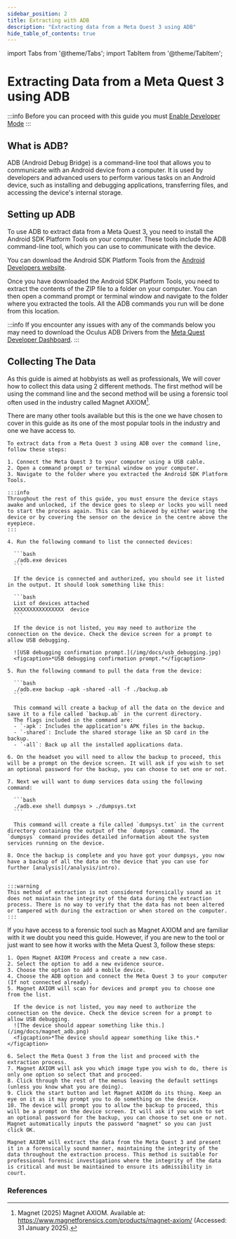 ```yaml
---
sidebar_position: 2
title: Extracting with ADB
description: "Extracting data from a Meta Quest 3 using ADB"
hide_table_of_contents: true
---
```

import Tabs from '@theme/Tabs';
import TabItem from '@theme/TabItem';

# Extracting Data from a Meta Quest 3 using ADB


:::info
Before you can proceed with this guide you must [Enable Developer Mode](/extraction/adb/developer_mode)
:::

## What is ADB?

ADB (Android Debug Bridge) is a command-line tool that allows you to communicate with an Android device from a computer. It is used by developers and advanced users to perform various tasks on an Android device, such as installing and debugging applications, transferring files, and accessing the device's internal storage.

## Setting up ADB

To use ADB to extract data from a Meta Quest 3, you need to install the Android SDK Platform Tools on your computer. These tools include the ADB command-line tool, which you can use to communicate with the device.

You can download the Android SDK Platform Tools from the [Android Developers website](https://developer.android.com/studio/releases/platform-tools).

Once you have downloaded the Android SDK Platform Tools, you need to extract the contents of the ZIP file to a folder on your computer. You can then open a command prompt or terminal window and navigate to the folder where you extracted the tools. All the ADB commands you run will be done from this location.

:::info
If you encounter any issues with any of the commands below you may need to download the Oculus ADB Drivers from the [Meta Quest Developer Dashboard](https://developers.meta.com/horizon/downloads/package/oculus-adb-drivers/).
:::

## Collecting The Data

As this guide is aimed at hobbyists as well as professionals, We will cover how to collect this data using 2 different methods. The first method will be using the command line and the second method will be using a forensic tool often used in the industry called Magnet AXIOM[^axiom].

There are many other tools available but this is the one we have chosen to cover in this guide as its one of the most popular tools in the industry and one we have access to.

<Tabs>
  <TabItem value="command_line" label="Command Line" default>

    To extract data from a Meta Quest 3 using ADB over the command line, follow these steps:

    1. Connect the Meta Quest 3 to your computer using a USB cable.
    2. Open a command prompt or terminal window on your computer.
    3. Navigate to the folder where you extracted the Android SDK Platform Tools.

    :::info
    Throughout the rest of this guide, you must ensure the device stays awake and unlocked, if the device goes to sleep or locks you will need to start the process again. This can be achieved by either wearing the device or by covering the sensor on the device in the centre above the eyepiece.
    :::

    4. Run the following command to list the connected devices:

      ```bash
      ./adb.exe devices
      ```

      If the device is connected and authorized, you should see it listed in the output. It should look something like this:
  
      ```bash
      List of devices attached
      XXXXXXXXXXXXXXXX	device
      ```

      If the device is not listed, you may need to authorize the connection on the device. Check the device screen for a prompt to allow USB debugging.

      ![USB debugging confirmation prompt.](/img/docs/usb_debugging.jpg)
      <figcaption>*USB debugging confirmation prompt.*</figcaption>

    5. Run the following command to pull the data from the device:

      ```bash
      ./adb.exe backup -apk -shared -all -f ./backup.ab
      ```

      This command will create a backup of all the data on the device and save it to a file called `backup.ab` in the current directory.
      The flags included in the command are:
      - `-apk`: Includes the application's APK files in the backup.
      - `-shared`: Include the shared storage like an SD card in the backup.
      - `-all`: Back up all the installed applications data.

    6. On the headset you will need to allow the backup to proceed, this will be a prompt on the device screen. It will ask if you wish to set an optional password for the backup, you can choose to set one or not.

    7. Next we will want to dump services data using the following command:

      ```bash
      ./adb.exe shell dumpsys > ./dumpsys.txt
      ```

      This command will create a file called `dumpsys.txt` in the current directory containing the output of the `dumpsys` command. The `dumpsys` command provides detailed information about the system services running on the device.

    8. Once the backup is complete and you have got your dumpsys, you now have a backup of all the data on the device that you can use for further [analysis](/analysis/intro).

    
    :::warning
    This method of extraction is not considered forensically sound as it does not maintain the integrity of the data during the extraction process. There is no way to verify that the data has not been altered or tampered with during the extraction or when stored on the computer.
    :::
  </TabItem>
  <TabItem value="axiom" label="Magnet AXIOM">
    If you have access to a forensic tool such as Magnet AXIOM and are familiar with it we doubt you need this guide. However, if you are new to the tool or just want to see how it works with the Meta Quest 3, follow these steps:

    1. Open Magnet AXIOM Process and create a new case.
    2. Select the option to add a new evidence source.
    3. Choose the option to add a mobile device.
    4. Choose the ADB option and connect the Meta Quest 3 to your computer (If not connected already).
    5. Magnet AXIOM will scan for devices and prompt you to choose one from the list.
    
      If the device is not listed, you may need to authorize the connection on the device. Check the device screen for a prompt to allow USB debugging.
      ![The device should appear something like this.](/img/docs/magnet_adb.png)
      <figcaption>*The device should appear something like this.*</figcaption>
      
    6. Select the Meta Quest 3 from the list and proceed with the extraction process.
    7. Magnet AXIOM will ask you which image type you wish to do, there is only one option so select that and proceed.
    8. Click through the rest of the menus leaving the default settings (unless you know what you are doing).
    9. Click the start button and let Magnet AXIOM do its thing. Keep an eye on it as it may prompt you to do something on the device.
    10. The device will prompt you to allow the backup to proceed, this will be a prompt on the device screen. It will ask if you wish to set an optional password for the backup, you can choose to set one or not. Magnet automatically inputs the password "magnet" so you can just click OK.

    Magnet AXIOM will extract the data from the Meta Quest 3 and present it in a forensically sound manner, maintaining the integrity of the data throughout the extraction process. This method is suitable for professional forensic investigations where the integrity of the data is critical and must be maintained to ensure its admissibility in court.
  </TabItem>
</Tabs>

### References
[^axiom]: Magnet (2025) Magnet AXIOM. Available at: https://www.magnetforensics.com/products/magnet-axiom/ (Accessed: 31 January 2025).